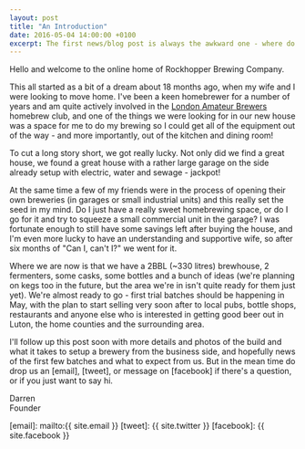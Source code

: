 ```yaml
---
layout: post
title: "An Introduction"
date: 2016-05-04 14:00:00 +0100
excerpt: The first news/blog post is always the awkward one - where do you start?
---
```


Hello and welcome to the online home of Rockhopper Brewing Company.

This all started as a bit of a dream about 18 months ago, when my wife and I
were looking to move home.  I've been a keen homebrewer for a number of years
and am quite actively involved in the [London Amateur Brewers] homebrew club,
and one of the things we were looking for in our new house was a space for me
to do my brewing so I could get all of the equipment out of the way - and more
importantly, out of the kitchen and dining room!

To cut a long story short, we got really lucky.  Not only did we find a great
house, we found a great house with a rather large garage on the side already
setup with electric, water and sewage - jackpot!

At the same time a few of my friends were in the process of opening their own
breweries (in garages or small industrial units) and this really set the seed
in my mind.  Do I just have a really sweet homebrewing space, or do I go for
it and try to squeeze a small commercial unit in the garage?  I was fortunate
enough to still have some savings left after buying the house, and I'm even
more lucky to have an understanding and supportive wife, so after six months
of "Can I, can't I?" we went for it.

Where we are now is that we have a 2BBL (~330 litres) brewhouse, 2 fermenters,
some casks, some bottles and a bunch of ideas (we're planning on kegs too in
the future, but the area we're in isn't quite ready for them just yet).  We're
almost ready to go - first trial batches should be happening in May, with the
plan to start selling very soon after to local pubs, bottle shops, restaurants
and anyone else who is interested in getting good beer out in Luton, the home
counties and the surrounding area.

I'll follow up this post soon with more details and photos of the build and
what it takes to setup a brewery from the business side, and hopefully news of
the first few batches and what to expect from us.  But in the mean time do
drop us an [email], [tweet], or message on [facebook] if there's a question,
or if you just want to say hi.

Darren<br />
Founder

[london amateur brewers]: https://londonamateurbrewers.co.uk
[email]: mailto:{{ site.email }}
[tweet]: {{ site.twitter }}
[facebook]: {{ site.facebook }}
